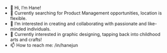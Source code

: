 - 👋 Hi, I’m Hane!
- 👀 Currently searching for Product Management opportunities, location is flexible.
- 🌱 I’m interested in creating and collaborating with passionate and like-minded individuals.
- 💞️ Currently interested in graphic designing, tapping back into childhood arts and crafts!
- 📫 How to reach me: /in/hanejun

<!---
hane-jun/hane-jun is a ✨ special ✨ repository because its `README.md` (this file) appears on your GitHub profile.
You can click the Preview link to take a look at your changes.
--->
